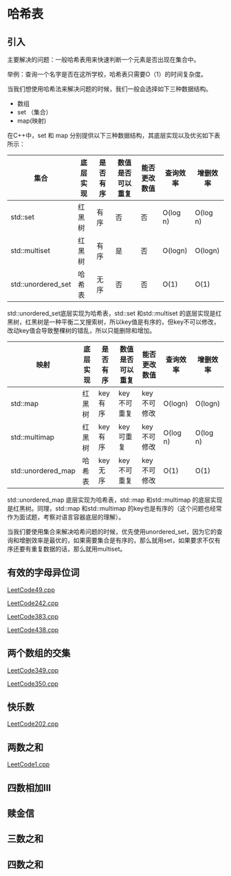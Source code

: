 # 哈希表

## 引入

主要解决的问题：一般哈希表用来快速判断一个元素是否出现在集合中。

举例：查询一个名字是否在这所学校，哈希表只需要O（1）的时间复杂度。

当我们想使用哈希法来解决问题的时候，我们一般会选择如下三种数据结构。

- 数组
- set （集合）
- map(映射)

在C++中，set 和 map 分别提供以下三种数据结构，其底层实现以及优劣如下表所示：

| 集合               | 底层实现 | 是否有序 | 数值是否可以重复 | 能否更改数值 | 查询效率 | 增删效率 |
| ------------------ | -------- | -------- | ---------------- | ------------ | -------- | -------- |
| std::set           | 红黑树   | 有序     | 否               | 否           | O(log n) | O(log n) |
| std::multiset      | 红黑树   | 有序     | 是               | 否           | O(logn)  | O(logn)  |
| std::unordered_set | 哈希表   | 无序     | 否               | 否           | O(1)     | O(1)     |

std::unordered_set底层实现为哈希表，std::set 和std::multiset 的底层实现是红黑树，红黑树是一种平衡二叉搜索树，所以key值是有序的，但key不可以修改，改动key值会导致整棵树的错乱，所以只能删除和增加。

| 映射               | 底层实现 | 是否有序 | 数值是否可以重复 | 能否更改数值 | 查询效率 | 增删效率 |
| ------------------ | -------- | -------- | ---------------- | ------------ | -------- | -------- |
| std::map           | 红黑树   | key有序  | key不可重复      | key不可修改  | O(logn)  | O(logn)  |
| std::multimap      | 红黑树   | key有序  | key可重复        | key不可修改  | O(log n) | O(log n) |
| std::unordered_map | 哈希表   | key无序  | key不可重复      | key不可修改  | O(1)     | O(1)     |

std::unordered_map 底层实现为哈希表，std::map 和std::multimap 的底层实现是红黑树。同理，std::map 和std::multimap 的key也是有序的（这个问题也经常作为面试题，考察对语言容器底层的理解）。

当我们要使用集合来解决哈希问题的时候，优先使用unordered_set，因为它的查询和增删效率是最优的，如果需要集合是有序的，那么就用set，如果要求不仅有序还要有重复数据的话，那么就用multiset。

## 有效的字母异位词

[LeetCode49.cpp](https://github.com/niu0217/Documents/blob/main/Algorithm/HashTable/LeetCode49.cpp)

[LeetCode242.cpp](https://github.com/niu0217/Documents/blob/main/Algorithm/HashTable/LeetCode242.cpp)

[LeetCode383.cpp](https://github.com/niu0217/Documents/blob/main/Algorithm/HashTable/LeetCode383.cpp)

[LeetCode438.cpp](https://github.com/niu0217/Documents/blob/main/Algorithm/HashTable/LeetCode438.cpp)

## 两个数组的交集

[LeetCode349.cpp](https://github.com/niu0217/Documents/blob/main/Algorithm/HashTable/LeetCode349.cpp)

[LeetCode350.cpp](https://github.com/niu0217/Documents/blob/main/Algorithm/HashTable/LeetCode350.cpp)

## 快乐数

[LeetCode202.cpp](https://github.com/niu0217/Documents/blob/main/Algorithm/HashTable/LeetCode202.cpp)

## 两数之和

[LeetCode1.cpp](https://github.com/niu0217/Documents/blob/main/Algorithm/HashTable/LeetCode1.cpp)

## 四数相加III

## 赎金信

## 三数之和

## 四数之和